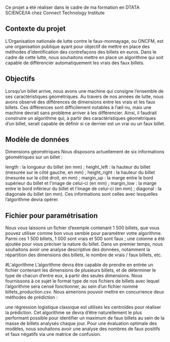 Ce projet a été réaliser dans le cadre de ma formation en DTATA SCIENCE/IA chez Connect Technology Institute 

## Contexte du projet
L’Organisation nationale de lutte contre le faux-monnayage, ou ONCFM, est une organisation publique ayant pour objectif de mettre en place des méthodes d’identification des contrefaçons des billets en euros. Dans le cadre de cette lutte, nous souhaitons mettre en place un algorithme qui soit capable de différencier automatiquement les vrais des faux billets.

## Objectifs
Lorsqu’un billet arrive, nous avons une machine qui consigne l’ensemble de ses caractéristiques géométriques. Au travers de nos années de lutte, nous avons observé des différences de dimensions entre les vrais et les faux billets. Ces différences sont difficilement notables à l’œil nu, mais une machine devrait sans problème arriver à les différencier. Ainsi, il faudrait construire un algorithme qui, à partir des caractéristiques géométriques d’un billet, serait capable de définir si ce dernier est un vrai ou un faux billet.

## Modèle de données
Dimensions géométriques Nous disposons actuellement de six informations géométriques sur un billet :

length : la longueur du billet (en mm) ; height_left : la hauteur du billet (mesurée sur le côté gauche, en mm) ; height_right : la hauteur du billet (mesurée sur le côté droit, en mm) ; margin_up : la marge entre le bord supérieur du billet et l'image de celui-ci (en mm) ; margin_low : la marge entre le bord inférieur du billet et l'image de celui-ci (en mm) ; diagonal : la diagonale du billet (en mm). Ces informations sont celles avec lesquelles l’algorithme devra opérer.

## Fichier pour paramétrisation
Nous vous laissons un fichier d’exemple contenant 1 500 billets, que vous pouvez utiliser comme bon vous semble pour paramétrer votre algorithme. Parmi ces 1 500 billets, 1 000 sont vrais et 500 sont faux ; une colonne a été ajoutée pour vous préciser la nature du billet. Dans un premier temps, nous souhaitons avoir une analyse descriptive des données, notamment la répartition des dimensions des billets, le nombre de vrais / faux billets, etc.

#L'algorithme L’algorithme devra être capable de prendre en entrée un fichier contenant les dimensions de plusieurs billets, et de déterminer le type de chacun d’entre eux, à partir des seules dimensions. Nous fournissons à ce sujet le format type de nos fichiers de billets avec lequel l’algorithme sera censé fonctionner, au sein d’un fichier nommé billets_production.csv. Nous aimerions pouvoir mettre en concurrence deux méthodes de prédiction :

une régression logistique classique est utilisés les centroïdes pour réaliser la prédiction. Cet algorithme se devra d’être naturellement le plus performant possible pour identifier un maximum de faux billets au sein de la masse de billets analysés chaque jour. Pour une évaluation optimale des modèles, nous souhaitons avoir une analyse des nombres de faux positifs et faux négatifs via une matrice de confusion.
